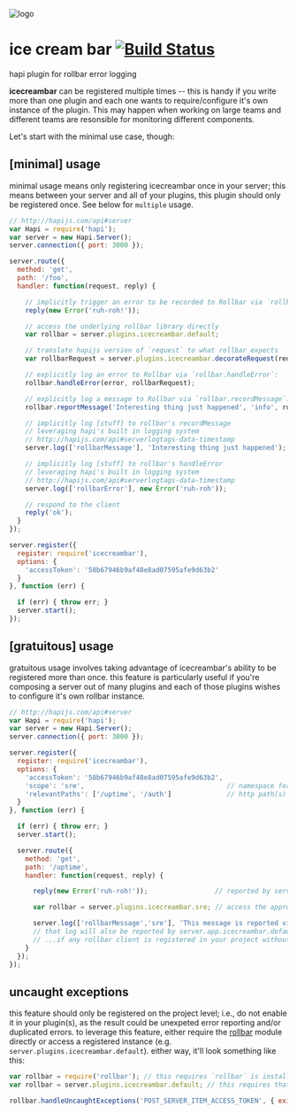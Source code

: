 ![logo](https://raw.githubusercontent.com/yayuhh/icecreambar/master/logo.png)

# ice cream bar [![Build Status](https://travis-ci.org/yayuhh/icecreambar.svg?branch=master)](https://travis-ci.org/yayuhh/icecreambar)
hapi plugin for rollbar error logging

**icecreambar** can be registered multiple times -- this is handy if you write more than one plugin and each one wants to require/configure it's own instance of the plugin. This may happen when working on large teams and different teams are resonsible for monitoring different components.

Let's start with the minimal use case, though:

## [minimal] usage
minimal usage means only registering icecreambar once in your server; this means between your server and all of your plugins, this plugin should only be registered once. See below for `multiple` usage.

```javascript
// http://hapijs.com/api#server
var Hapi = require('hapi');
var server = new Hapi.Server();
server.connection({ port: 3000 });

server.route({
  method: 'get',
  path: '/foo',
  handler: function(request, reply) {

    // implicitly trigger an error to be recorded to Rollbar via `rollbar.handleError`:
    reply(new Error('ruh-roh!'));

    // access the underlying rollbar library directly
    var rollbar = server.plugins.icecreambar.default;

    // translate hapijs version of `request` to what rollbar expects
    var rollbarRequest = server.plugins.icecreambar.decorateRequest(request);

    // explicitly log an error to Rollbar via `rollbar.handleError`:
    rollbar.handleError(error, rollbarRequest);

    // explicitly log a message to Rollbar via `rollbar.recordMessage`:
    rollbar.reportMessage('Interesting thing just happened', 'info', rollbarRequest);

    // implicitly log [stuff] to rollbar's recordMessage
    // leveraging hapi's built in logging system
    // http://hapijs.com/api#serverlogtags-data-timestamp
    server.log(['rollbarMessage'], 'Interesting thing just happened');

    // implicitly log [stuff] to rollbar's handleError
    // leveraging hapi's built in logging system
    // http://hapijs.com/api#serverlogtags-data-timestamp
    server.log(['rollbarError'], new Error('ruh-roh'));

    // respond to the client
    reply('ok');
  }
});

server.register({
  register: require('icecreambar'),
  options: {
    'accessToken': '58b67946b9af48e8ad07595afe9d63b2'
  }
}, function (err) {

  if (err) { throw err; }
  server.start();
});
```

## [gratuitous] usage
gratuitous usage involves taking advantage of icecreambar's ability to be registered more than once. this feature is particularly useful if you're composing a server out of many plugins and each of those plugins wishes to configure it's own rollbar instance.

```javascript
// http://hapijs.com/api#server
var Hapi = require('hapi');
var server = new Hapi.Server();
server.connection({ port: 3000 });

server.register({
  register: require('icecreambar'),
  options: {
    'accessToken': '58b67946b9af48e8ad07595afe9d63b2',
    'scope': 'sre',                                    // namespace for this instance of rollbar
    'relevantPaths': ['/uptime', '/auth']              // http path(s) that this instance shall report on
  }
}, function (err) {

  if (err) { throw err; }
  server.start();

  server.route({
    method: 'get',
    path: '/uptime',
    handler: function(request, reply) {

      reply(new Error('ruh-roh!'));                 // reported by server.app.icecreambar.sre

      var rollbar = server.plugins.icecreambar.sre; // access the appropriate rollbar library directly

      server.log(['rollbarMessage','sre'], 'This message is reported via server.app.icecreambar.sre');
      // that log will also be reported by server.app.icecreambar.default
      // ...if any rollbar client is registered in your project without a defined scope
    }
  });
});
```

## uncaught exceptions
this feature should only be registered on the project level; i.e., do not enable it in your plugin(s), as the result could be unexpeted error reporting and/or duplicated errors. to leverage this feature, either require the [rollbar](https://rollbar.com/docs/notifier/node_rollbar/#uncaught-exceptions) module directly or access a registered instance (e.g. `server.plugins.icecreambar.default`). either way, it'll look something like this:

```js
var rollbar = require('rollbar'); // this requires `rollbar` is installed to your `node_modules` folder
var rollbar = server.plugins.icecreambar.default; // this requires that you've registered `icecreambar` without a scope, or explicitly named the scope `default`. you can substitute `default` for any registered scope.

rollbar.handleUncaughtExceptions('POST_SERVER_ITEM_ACCESS_TOKEN', { exitOnUncaughtException: true });
```
